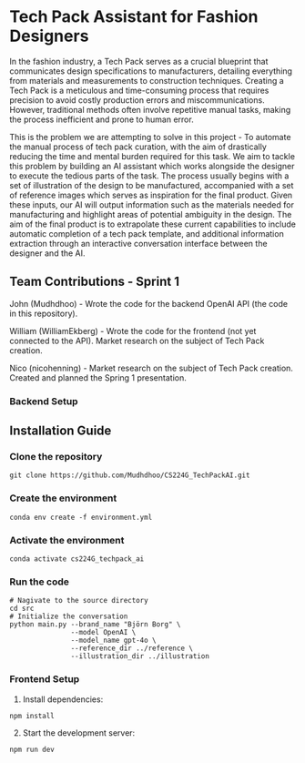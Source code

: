 # Tech Pack Assistant for Fashion Designers

In the fashion industry, a Tech Pack serves as a crucial blueprint that communicates design specifications to manufacturers, detailing everything from materials and measurements to construction techniques. Creating a Tech Pack is a meticulous and time-consuming process that requires precision to avoid costly production errors and miscommunications. However, traditional methods often involve repetitive manual tasks, making the process inefficient and prone to human error. 

This is the problem we are attempting to solve in this project - To automate the manual process of tech pack curation, with the aim of drastically reducing the time and mental burden required for this task. We aim to tackle this problem by building an AI assistant which works alongside the designer to execute the tedious parts of the task. The process usually begins with a set of illustration of the design to be manufactured, accompanied with a set of reference images which serves as inspiration for the final product. Given these inputs, our AI will output information such as the materials needed for manufacturing and highlight areas of potential ambiguity in the design. The aim of the final product is to extrapolate these current capabilities to include automatic completion of a tech pack template, and additional information extraction through an interactive conversation interface between the designer and the AI.

## Team Contributions - Sprint 1

John (Mudhdhoo) - Wrote the code for the backend OpenAI API (the code in this repository).

William (WilliamEkberg) - Wrote the code for the frontend (not yet connected to the API). Market research on the subject of Tech Pack creation.

Nico (nicohenning) - Market research on the subject of Tech Pack creation. Created and planned the Spring 1 presentation.

### Backend Setup

## Installation Guide
### Clone the repository
```
git clone https://github.com/Mudhdhoo/CS224G_TechPackAI.git
```
### Create the environment
```
conda env create -f environment.yml
```

### Activate the environment
```
conda activate cs224G_techpack_ai
```

### Run the code
```
# Nagivate to the source directory
cd src
# Initialize the conversation
python main.py --brand_name "Björn Borg" \
               --model OpenAI \
               --model_name gpt-4o \
               --reference_dir ../reference \
               --illustration_dir ../illustration
```


### Frontend Setup

1. Install dependencies:
```bash
npm install
```

2. Start the development server:
```bash
npm run dev
```
